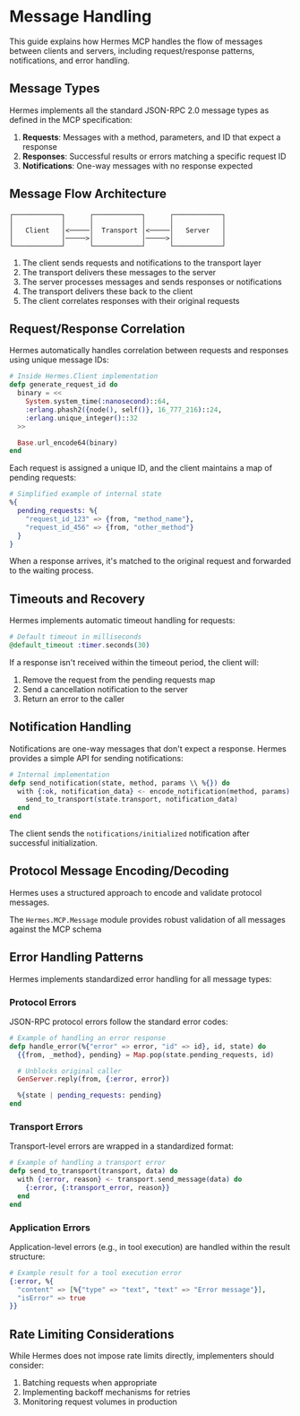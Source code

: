 # Message Handling

This guide explains how Hermes MCP handles the flow of messages between clients and servers, including request/response patterns, notifications, and error handling.

## Message Types

Hermes implements all the standard JSON-RPC 2.0 message types as defined in the MCP specification:

1. **Requests**: Messages with a method, parameters, and ID that expect a response
2. **Responses**: Successful results or errors matching a specific request ID
3. **Notifications**: One-way messages with no response expected

## Message Flow Architecture

```
┌────────────┐      ┌────────────┐      ┌────────────┐
│            │      │            │      │            │
│   Client   │<─────│  Transport │<─────│   Server   │
│            │─────>│            │─────>│            │
└────────────┘      └────────────┘      └────────────┘
```

1. The client sends requests and notifications to the transport layer
2. The transport delivers these messages to the server
3. The server processes messages and sends responses or notifications
4. The transport delivers these back to the client
5. The client correlates responses with their original requests

## Request/Response Correlation

Hermes automatically handles correlation between requests and responses using unique message IDs:

```elixir
# Inside Hermes.Client implementation
defp generate_request_id do
  binary = <<
    System.system_time(:nanosecond)::64,
    :erlang.phash2({node(), self()}, 16_777_216)::24,
    :erlang.unique_integer()::32
  >>

  Base.url_encode64(binary)
end
```

Each request is assigned a unique ID, and the client maintains a map of pending requests:

```elixir
# Simplified example of internal state
%{
  pending_requests: %{
    "request_id_123" => {from, "method_name"},
    "request_id_456" => {from, "other_method"}
  }
}
```

When a response arrives, it's matched to the original request and forwarded to the waiting process.

## Timeouts and Recovery

Hermes implements automatic timeout handling for requests:

```elixir
# Default timeout in milliseconds
@default_timeout :timer.seconds(30)
```

If a response isn't received within the timeout period, the client will:

1. Remove the request from the pending requests map
2. Send a cancellation notification to the server
3. Return an error to the caller

## Notification Handling

Notifications are one-way messages that don't expect a response. Hermes provides a simple API for sending notifications:

```elixir
# Internal implementation
defp send_notification(state, method, params \\ %{}) do
  with {:ok, notification_data} <- encode_notification(method, params) do
    send_to_transport(state.transport, notification_data)
  end
end
```

The client sends the `notifications/initialized` notification after successful initialization.

## Protocol Message Encoding/Decoding

Hermes uses a structured approach to encode and validate protocol messages.

The `Hermes.MCP.Message` module provides robust validation of all messages against the MCP schema

## Error Handling Patterns

Hermes implements standardized error handling for all message types:

### Protocol Errors

JSON-RPC protocol errors follow the standard error codes:

```elixir
# Example of handling an error response
defp handle_error(%{"error" => error, "id" => id}, id, state) do
  {{from, _method}, pending} = Map.pop(state.pending_requests, id)

  # Unblocks original caller
  GenServer.reply(from, {:error, error})

  %{state | pending_requests: pending}
end
```

### Transport Errors

Transport-level errors are wrapped in a standardized format:

```elixir
# Example of handling a transport error
defp send_to_transport(transport, data) do
  with {:error, reason} <- transport.send_message(data) do
    {:error, {:transport_error, reason}}
  end
end
```

### Application Errors

Application-level errors (e.g., in tool execution) are handled within the result structure:

```elixir
# Example result for a tool execution error
{:error, %{
  "content" => [%{"type" => "text", "text" => "Error message"}],
  "isError" => true
}}
```

## Rate Limiting Considerations

While Hermes does not impose rate limits directly, implementers should consider:

1. Batching requests when appropriate
2. Implementing backoff mechanisms for retries
3. Monitoring request volumes in production
